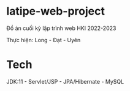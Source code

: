 # latipe-web-project
Đồ án cuối kỳ lập trình web HKI 2022-2023

Thực hiện: Long - Đạt - Uyên
<br>
# Tech
JDK:11 - Servlet/JSP - JPA/Hibernate - MySQL
